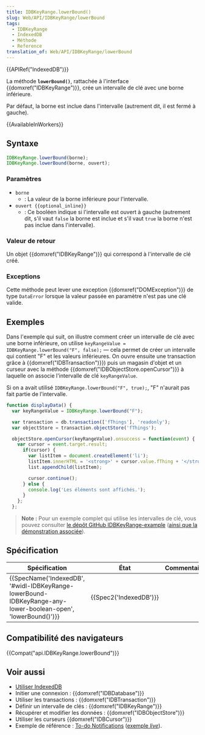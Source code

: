 ```yaml
---
title: IDBKeyRange.lowerBound()
slug: Web/API/IDBKeyRange/lowerBound
tags:
  - IDBKeyRange
  - IndexedDB
  - Méthode
  - Reference
translation_of: Web/API/IDBKeyRange/lowerBound
---
```

{{APIRef("IndexedDB")}}

La méthode **`lowerBound()`**, rattachée à l'interface  {{domxref("IDBKeyRange")}}, crée un intervalle de clé avec une borne inférieure.

Par défaut, la borne est inclue dans l'intervalle (autrement dit, il est fermé à gauche).

{{AvailableInWorkers}}

## Syntaxe

```js
IDBKeyRange.lowerBound(borne);
IDBKeyRange.lowerBound(borne, ouvert);
```

### Paramètres

- `borne`
  - : La valeur de la borne inférieure pour l'intervalle.
- `ouvert {{optional_inline}}`
  - : Ce booléen indique si l'intervalle est ouvert à gauche (autrement dit, s'il vaut `false` la borne est inclue et s'il vaut `true` la borne n'est pas inclue dans l'intervalle).

### Valeur de retour

Un objet {{domxref("IDBKeyRange")}} qui correspond à l'intervalle de clé créé.

### Exceptions

Cette méthode peut lever une exception {{domxref("DOMException")}} de type `DataError` lorsque la valeur passée en paramètre n'est pas une clé valide.

## Exemples

Dans l'exemple qui suit, on illustre comment créer un intervalle de clé avec une borne inférieure, on utilise `keyRangeValue = IDBKeyRange.lowerBound("F", false);` — cela permet de créer un intervalle qui contient "F" et les valeurs inférieures. On ouvre ensuite une transaction grâce à {{domxref("IDBTransaction")}}) puis un magasin d'objet et un curseur avec la méthode {{domxref("IDBObjectStore.openCursor")}} à laquelle on associe l'intervalle de clé `keyRangeValue`.

Si on a avait utilisé `IDBKeyRange.lowerBound("F", true);`, "F" n'aurait pas fait partie de l'intervalle.

```js
function displayData() {
  var keyRangeValue = IDBKeyRange.lowerBound("F");

  var transaction = db.transaction(['fThings'], 'readonly');
  var objectStore = transaction.objectStore('fThings');

  objectStore.openCursor(keyRangeValue).onsuccess = function(event) {
    var cursor = event.target.result;
      if(cursor) {
        var listItem = document.createElement('li');
        listItem.innerHTML = '<strong>' + cursor.value.fThing + '</strong>, ' + cursor.value.fRating;
        list.appendChild(listItem);

        cursor.continue();
      } else {
        console.log('Les éléments sont affichés.');
      }
    };
  };
```

> **Note :** Pour un exemple complet qui utilise les intervalles de clé, vous pouvez consulter [le dépôt GitHub IDBKeyRange-example](https://github.com/mdn/IDBKeyRange-example) ([ainsi que la démonstration associée](https://mdn.github.io/IDBKeyRange-example/)).

## Spécification

| Spécification                                                                                                                                    | État                         | Commentaires |
| ------------------------------------------------------------------------------------------------------------------------------------------------ | ---------------------------- | ------------ |
| {{SpecName('IndexedDB', '#widl-IDBKeyRange-lowerBound-IDBKeyRange-any-lower-boolean-open', 'lowerBound()')}} | {{Spec2('IndexedDB')}} |              |

## Compatibilité des navigateurs

{{Compat("api.IDBKeyRange.lowerBound")}}

## Voir aussi

- [Utiliser IndexedDB](/fr/docs/Web/API/API_IndexedDB/Using_IndexedDB)
- Initier une connexion : {{domxref("IDBDatabase")}}
- Utiliser les transactions : {{domxref("IDBTransaction")}}
- Définir un intervalle de clés : {{domxref("IDBKeyRange")}}
- Récupérer et modifier les données : {{domxref("IDBObjectStore")}}
- Utiliser les curseurs {{domxref("IDBCursor")}}
- Exemple de référence : [To-do Notifications](https://github.com/mdn/to-do-notifications/tree/gh-pages) ([exemple _live_](https://mdn.github.io/to-do-notifications/)).
